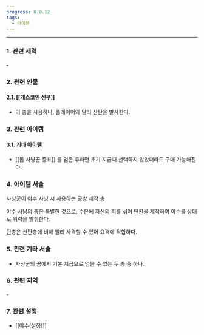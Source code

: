 ```yaml
---
progress: 0.0.12
tags:
  - 아이템
---
```

---
### 1. 관련 세력 
\-
### 2. 관련 인물
#### 2.1. [[개스코인 신부]]
- 이 총을 사용하나, 플레이어와 달리 산탄을 발사한다.

### 3. 관련 아이템
#### 3.1. 기타 아이템
-  [[톱 사냥꾼 증표]] 를 얻은 후라면 초기 지급때 선택하지 않았더라도 구매 가능해진다.

### 4. 아이템 서술
사냥꾼이 야수 사냥 시 사용하는 공방 제작 총  
  
야수 사냥의 총은 특별한 것으로, 수은에 자신의 피를 섞어 탄환을 제작하여 야수를 상대로 위력을 발휘한다.  
  
단총은 산탄총에 비해 빨리 사격할 수 있어 요격에 적합하다.

### 5. 관련 기타 서술
- 사냥꾼의 꿈에서 기본 지급으로 얻을 수 있는 두 총 중 하나.

### 6. 관련 지역
\-
### 7. 관련 설정
- [[야수(설정)]]